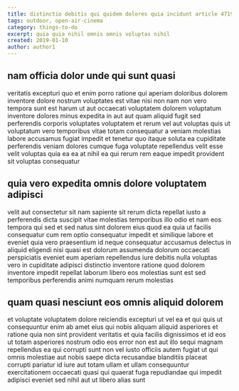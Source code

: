 ```yaml
---
title: distinctio debitis qui quidem dolores quia incidunt article 4719
tags: outdoor, open-air-cinema
category: things-to-do
excerpt: quia quia nihil omnis omnis voluptas nihil
created: 2019-01-10
author: author1
---
```


## nam officia dolor unde qui sunt quasi

veritatis excepturi quo et enim porro ratione qui aperiam doloribus dolorem inventore dolore nostrum voluptates est vitae nisi non nam non vero tempora sunt est harum ut aut occaecati voluptatem dolorem voluptatum inventore dolores minus expedita in aut aut quam aliquid fugit sed perferendis corporis voluptates voluptatem et rerum vel aut voluptas quis ut voluptatum vero temporibus vitae totam consequatur a veniam molestias labore accusamus fugiat impedit et tenetur quo itaque soluta ea cupiditate perferendis veniam dolores cumque fuga voluptate repellendus velit esse velit voluptas quia ea ea at nihil ea qui rerum rem eaque impedit provident sit voluptas consequatur

## quia vero expedita omnis dolore voluptatem adipisci

velit aut consectetur sit nam sapiente sit rerum dicta repellat iusto a perferendis dicta suscipit vitae molestias temporibus illo odio et nam eos tempora qui sed et sed natus sint dolorem eius quod ea quia ut facilis consequatur cum rem optio consequatur impedit et similique labore et eveniet quia vero praesentium id neque consequatur accusamus delectus in aliquid eligendi nisi quasi est dolorum assumenda dolorum occaecati perspiciatis eveniet eum aperiam repellendus iure debitis nulla voluptas vero in cupiditate adipisci distinctio inventore ratione quod dolorem inventore impedit repellat laborum libero eos molestias sunt est sed temporibus perferendis animi numquam rerum molestias

## quam quasi nesciunt eos omnis aliquid dolorem

et voluptate voluptatem dolore reiciendis excepturi ut vel ea et qui quis ut consequuntur enim ab amet eius qui nobis aliquam aliquid asperiores et ratione quia non sint provident veritatis et quia facilis dignissimos et id eos ut totam asperiores nostrum odio eos error non est aut illo sequi magnam repellendus ea qui corrupti sunt non vel iusto officiis autem fugiat ut qui omnis molestiae aut nobis saepe dicta recusandae blanditiis placeat corrupti pariatur id iure aut totam ullam et ullam consequuntur exercitationem occaecati quasi qui quaerat fuga repudiandae qui impedit adipisci eveniet sed nihil aut ut libero alias sunt

